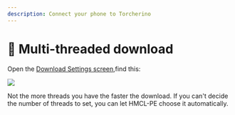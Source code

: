 ```yaml
---
description: Connect your phone to Torcherino
---
```


# 🚀 Multi-threaded download

Open the [Download Settings screen](./),find this:

![](../../.gitbook/assets/Screenshot\_2022-08-14-16-49-17-12\_d17cc25ab2657fb.jpg)

Not the more threads you have the faster the download. If you can't decide the number of threads to set, you can let HMCL-PE choose it automatically.
